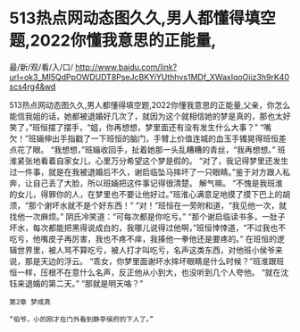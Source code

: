 # 513热点网动态图久久,男人都懂得填空题,2022你懂我意思的正能量,

最/新/观/看/入/口/ http://www.baidu.com/link?url=ok3_Ml5QdPpOWDUDT8PseJcBKYiYUthhvs1MDf_XWaxIqoOiiz3h9rK40scs4rg4&wd

513热点网动态图久久,男人都懂得填空题,2022你懂我意思的正能量,父亲，你怎么能信我姐的话，她都被退婚好几次了，就因为这个就相信她的梦是真的，那也太好笑了，”班恒摆了摆手，“姐，你再想想，梦里面还有没有发生什么大事？”
    “嘴欠！”班婳伸出手指戳了一下班恒的脑门，手臂上价值连城的血玉手镯晃得班恒差点花了眼。
    “我想想，”班婳收回手，扯着她那一头乱糟糟的青丝，“我再想想。”
    班淮紧张地看着自家女儿，心里万分希望这个梦是假的。
    “对了，我记得梦里还发生过一件事，就是在我被退婚后不久，谢启临坠马摔坏了一只眼睛。”鉴于对方跟人私奔，让自己丢了大脸，所以班婳把这件事记得很清楚。
    解气嘛。
    “不愧是我班淮的女儿，得罪你的人，在梦里也不要让他好过。”班淮心满意足地摸了摸下巴上的胡须，“那个谢坏水就不是个好东西！”
    “对！”班恒在一旁附和道，“我见他一次，就找他一次麻烦。”
    阴氏冷笑道：“可每次都是你吃亏。”
    “那个谢启临读书多，一肚子坏水，每次都能把黑得说成白的，我哪儿说得过他啊，”班恒悻悻道，“不过我也不吃亏，他嘴皮子再厉害，我也不疼不痒，我揍他一拳他还是要疼的。”
    在班恒的逻辑世界里，被人骂不算吃亏，被人打才叫吃亏，名声这类东西，对他班小侯爷来说，那是天边的浮云。
    “乖女，你梦里面谢坏水摔坏眼睛是什么时候？”班淮跟班恒一样，压根不在意什么名声，反正他从小到大，也没听到几个人夸他。
    “就在沈钰来退婚的第二天。”
    “那就是明天咯？”
    
    第2章 梦成真
    
    “伯爷，小的刚才在门外看到静亭侯府的下人了。”
